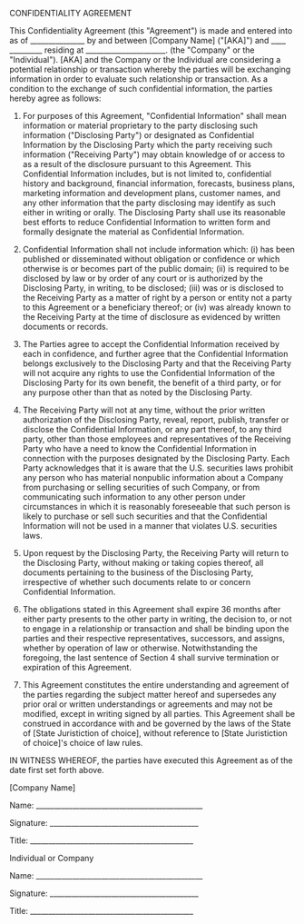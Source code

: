 CONFIDENTIALITY AGREEMENT

This Confidentiality Agreement (this "Agreement") is made and entered into as of  _______________ by and between [Company Name] ("[AKA]") and ____ _________ residing at ______________________.  (the "Company" or the "Individual"). [AKA] and the Company or the Individual are considering a potential relationship or transaction whereby the parties will be exchanging information in order to evaluate such relationship or transaction.  As a condition to the exchange of such confidential information, the parties hereby agree as follows:

1.  For purposes of this Agreement, "Confidential Information" shall mean information or material proprietary to the party disclosing such information ("Disclosing Party") or designated as Confidential Information by the Disclosing Party which the party receiving such information ("Receiving Party") may obtain knowledge of or access to as a result of the disclosure pursuant to this Agreement.  This Confidential Information includes, but is not limited to, confidential history and background, financial information, forecasts, business plans, marketing information and development plans, customer names, and any other information that the party disclosing may identify as such either in writing or orally.  The Disclosing Party shall use its reasonable best efforts to reduce Confidential Information to written form and formally designate the material as Confidential Information.

2.  Confidential Information shall not include information which:  (i) has been published or disseminated without obligation or confidence or which otherwise is or becomes part of the public domain;  (ii) is required to be disclosed by law or by order of any court or is authorized by the Disclosing Party, in writing, to be disclosed; (iii) was or is disclosed to the Receiving Party as a matter of right by a person or entity not a party to this Agreement or a beneficiary thereof; or (iv) was already known to the Receiving Party at the time of disclosure as evidenced by written documents or records.

3.  The Parties agree to accept the Confidential Information received by each in confidence, and further agree that the Confidential Information belongs exclusively to the Disclosing Party and that the Receiving Party will not acquire any rights to use the Confidential Information of the Disclosing Party for its own benefit, the benefit of a third party, or for any purpose other than that as noted by the Disclosing Party.

4.  The Receiving Party will not at any time, without the prior written authorization of the Disclosing Party, reveal, report, publish, transfer or disclose the Confidential Information, or any part thereof, to any third party, other than those employees and representatives of the Receiving Party who have a need to know the Confidential Information in connection with the purposes designated by the Disclosing Party.  Each Party acknowledges that it is aware that the U.S. securities laws prohibit any person who has material nonpublic information about a Company from purchasing or selling securities of such Company, or from communicating such information to any other person under circumstances in which it is reasonably foreseeable that such person is likely to purchase or sell such securities and that the Confidential Information will not be used in a manner that violates U.S. securities laws.

5.  Upon request by the Disclosing Party, the Receiving Party will return to the Disclosing Party, without making or taking copies thereof, all documents pertaining to the business of the Disclosing Party, irrespective of whether such documents relate to or concern Confidential Information.

6.  The obligations stated in this Agreement shall expire 36 months after either party presents to the other party in writing, the decision to, or not to engage in a relationship or transaction and shall be binding upon the parties and their respective representatives, successors, and assigns, whether by operation of law or otherwise. Notwithstanding the foregoing, the last sentence of Section 4 shall survive termination or expiration of this Agreement.

7.  This Agreement constitutes the entire understanding and agreement of the parties regarding the subject matter hereof and supersedes any prior oral or written understandings or agreements and may not be modified, except in writing signed by all parties.  This Agreement shall be construed in accordance with and be governed by the laws of the State of [State Juristiction of choice], without reference to [State Juristiction of choice]'s choice of law rules.

IN WITNESS WHEREOF, the parties have executed this Agreement as of the date first set forth above.

[Company Name]


  Name: ______________________________________________

  Signature: _________________________________________

  Title: _____________________________________________


Individual or Company


  Name: ______________________________________________

  Signature: _________________________________________

  Title: _____________________________________________
